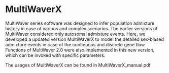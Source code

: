 # MultiWaverX
MultiWaver series software was designed to infer population admixture history in case of various and complex scenarios. The earlier versions of MultiWaver considered only autosomal admixture events. Here, we developed a updated version MultiWaverX to model the detailed sex-biased admixture events in case of the continuous and discrete gene flow.
Functions of MultWaver 2.0 were also implemented in this new version, which can be invoked with specific parameters.

The usages of MultiWaverX can be found in MultiWaverX_manual.pdf
